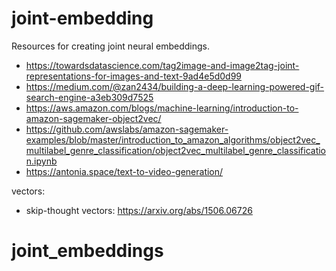 # joint-embedding

Resources for creating joint neural embeddings.

- https://towardsdatascience.com/tag2image-and-image2tag-joint-representations-for-images-and-text-9ad4e5d0d99
- https://medium.com/@zan2434/building-a-deep-learning-powered-gif-search-engine-a3eb309d7525
- https://aws.amazon.com/blogs/machine-learning/introduction-to-amazon-sagemaker-object2vec/
- https://github.com/awslabs/amazon-sagemaker-examples/blob/master/introduction_to_amazon_algorithms/object2vec_multilabel_genre_classification/object2vec_multilabel_genre_classification.ipynb
- https://antonia.space/text-to-video-generation/

vectors:
- skip-thought vectors: https://arxiv.org/abs/1506.06726
# joint_embeddings
